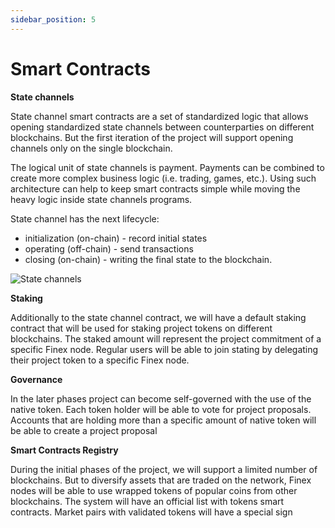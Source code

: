 ```yaml
---
sidebar_position: 5
---
```


# Smart Contracts

**State channels**

State channel smart contracts are a set of standardized logic that allows opening standardized state channels between counterparties on different blockchains. But the first iteration of the project will support opening channels only on the single blockchain.

The logical unit of state channels is payment. Payments can be combined to create more complex business logic (i.e. trading, games, etc.). Using such architecture can help to keep smart contracts simple while moving the heavy logic inside state channels programs.

State channel has the next lifecycle:
- initialization (on-chain) - record initial states
- operating (off-chain) - send transactions
- closing (on-chain) - writing the final state to the blockchain.

![State channels](/img/components/statechannels.svg)

**Staking**

Additionally to the state channel contract, we will have a default staking contract that will be used for staking project tokens on different blockchains. The staked amount will represent the project commitment of a specific Finex node. Regular users will be able to join stating by delegating their project token to a specific Finex node.

**Governance**

In the later phases project can become self-governed with the use of the native token. Each token holder will be able to vote for project proposals. Accounts that are holding more than a specific amount of native token will be able to create a project proposal

**Smart Contracts Registry**

During the initial phases of the project, we will support a limited number of blockchains. But to diversify assets that are traded on the network, Finex nodes will be able to use wrapped tokens of popular coins from other blockchains. The system will have an official list with tokens smart contracts. Market pairs with validated tokens will have a special sign





